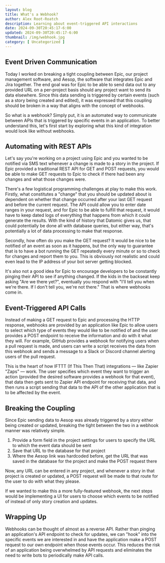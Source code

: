 ```yaml
---
layout: blog
title: What's a Webhook?
author: Alex Root-Roatch
description: Learning about event-triggered API interactions
date: 2024-09-30T20:45:17-6:00
updated: 2024-09-30T20:45:17-6:00
thumbnail: /img/webhook.jpg
category: [ Uncategorized ]
---
```


## Event Driven Communication

Today I worked on breaking a tight coupling between Epic, our project management software, and Aesop, the software that integrates Epic and Jira together. The end goal was for Epic to be able to send data out to any provided URL on a per-project basis should any project want to send its data elsewhere. Since this data sending is triggered by certain events (such as a story being created and edited), it was expressed that this coupling should be broken in a way that aligns with the concept of webhooks. 

So what is a webhook? Simply put, it is an automated way to communicate between APIs that is triggered by specific events in an application. To better understand this, let's first start by exploring what this kind of integration would look like without webhooks. 

## Automating with REST APIs 

Let's say you're working on a project using Epic and you wanted to be notified via SMS text whenever a change is made to a story in the project. If Epic provided a traditional REST API for GET and POST requests, you would be able to make GET requests to Epic to check if there had been any changes and what those changes were. 

There's a few logistical programming challenges at play to make this work. Firstly, what constitutes a "change" that you should be updated about is dependent on whether that change occurred after your last GET request and before the current request. The API could allow you to enter date ranges in your request, and for Epic to be able to fulfill that request, it would have to keep dated logs of everything that happens from which it could generate the results. With the kind of history that Datomic gives us, that could potentially be done all with database queries, but either way, that's potentially a lot of data processing to make that response. 

Secondly, how often do you make the GET request? It would be nice to be notified of an event as soon as it happens, but the only way to guarantee that is to have a bot running the GET repeatedly every minute or so to check for changes and report them to you. This is obviously not realistic and could even lead to the IP address of your bot server getting blocked. 

It's also not a good idea for Epic to encourage developers to be constantly pinging their API to see if anything changed. If the kids in the backseat keep asking "Are we there yet?", eventually you respond with "I'll tell you when we're there. If I don't tell you, we're not there." That is where webhooks come in. 

## Event-Triggered API Calls

Instead of making a GET request to Epic and processing the HTTP response, webhooks are provided by an application like Epic to allow users to select which type of events they would like to be notified of and the user provides a POST endpoint to receive the information and do with it what they will. For example, GitHub provides a webhook for notifying users when a pull request is made, and users can write a script receives the data from this webhook and sends a message to a Slack or Discord channel alerting users of the pull request. 

This is the heart of how IFTTT (If This Then That) integrations &mdash; like Zapier "Zaps" &mdash; work.  The user specifies which event they want to trigger an action (provided the desired software provides a webhook for that event), that data then gets sent to Zapier API endpoint for receiving that data, and then runs a script sending that data to the API of the other application that is to be affected by the event.  

## Breaking the Coupling

Since Epic sending data to Aesop was already triggered by a story either being created or updated, breaking the tight between the two in a webhook manner was relatively simple. 
1. Provide a form field in the project settings for users to specify the URL to which the event data should be sent
2. Save that URL to the database for that project
3. Where the Aesop link was hardcoded before, get the URL that was saved in the database for the project and make the POST request there

Now, any URL can be entered in any project, and whenever a story in that project is created or updated, a POST request will be made to that route for the user to do with what they please. 

If we wanted to make this a more fully-featured webhook, the next steps would be implementing a UI for users to choose which events to be notified of instead of only story creation and updates. 

## Wrapping Up 

Webhooks can be thought of almost as a reverse API. Rather than pinging an application's API endpoint to check for updates, we can "hook" into the specific events we are interested in and have the application make a POST request to our own endpoint when those events occur. This reduces the risk of an application being overwhelmed by API requests and eliminates the need to write bots to periodically make API calls. 
